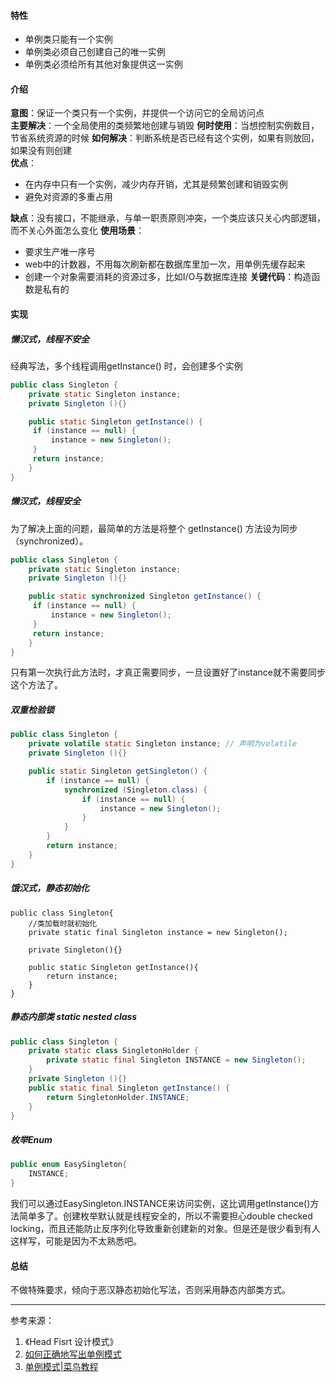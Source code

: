 #### 特性
- 单例类只能有一个实例
- 单例类必须自己创建自己的唯一实例
- 单例类必须给所有其他对象提供这一实例

#### 介绍
**意图**：保证一个类只有一个实例，并提供一个访问它的全局访问点  
**主要解决**：一个全局使用的类频繁地创建与销毁
**何时使用**：当想控制实例数目，节省系统资源的时候
**如何解决**：判断系统是否已经有这个实例，如果有则放回，如果没有则创建  
**优点**：
- 在内存中只有一个实例，减少内存开销，尤其是频繁创建和销毁实例
- 避免对资源的多重占用

**缺点**：没有接口，不能继承，与单一职责原则冲突，一个类应该只关心内部逻辑，而不关心外面怎么变化
**使用场景**：
- 要求生产唯一序号
- web中的计数器，不用每次刷新都在数据库里加一次，用单例先缓存起来
- 创建一个对象需要消耗的资源过多，比如I/O与数据库连接
**关键代码**：构造函数是私有的

#### 实现
##### **懒汉式，线程不安全**
经典写法，多个线程调用getInstance() 时，会创建多个实例
```java
public class Singleton {
    private static Singleton instance;
    private Singleton (){}

    public static Singleton getInstance() {
     if (instance == null) {
         instance = new Singleton();
     }
     return instance;
    }
}
```
##### **懒汉式，线程安全**
为了解决上面的问题，最简单的方法是将整个 getInstance() 方法设为同步（synchronized）。
```java
public class Singleton {
    private static Singleton instance;
    private Singleton (){}

    public static synchronized Singleton getInstance() {
     if (instance == null) {
         instance = new Singleton();
     }
     return instance;
    }
}
```
只有第一次执行此方法时，才真正需要同步，一旦设置好了instance就不需要同步这个方法了。
##### **双重检验锁**
```java
public class Singleton {
    private volatile static Singleton instance; // 声明为volatile
    private Singleton (){}

    public static Singleton getSingleton() {
        if (instance == null) {                         
            synchronized (Singleton.class) {
                if (instance == null) {       
                    instance = new Singleton();
                }
            }
        }
        return instance;
    }
}
```

##### **饿汉式，静态初始化**
```
public class Singleton{
    //类加载时就初始化
    private static final Singleton instance = new Singleton();
    
    private Singleton(){}

    public static Singleton getInstance(){
        return instance;
    }
}
```

##### **静态内部类 static nested class**
```java
public class Singleton {  
    private static class SingletonHolder {  
        private static final Singleton INSTANCE = new Singleton();  
    }  
    private Singleton (){}  
    public static final Singleton getInstance() {  
        return SingletonHolder.INSTANCE; 
    }  
}
```
##### 枚举Enum
```java
public enum EasySingleton{
    INSTANCE;
}
```
我们可以通过EasySingleton.INSTANCE来访问实例，这比调用getInstance()方法简单多了。创建枚举默认就是线程安全的，所以不需要担心double checked locking，而且还能防止反序列化导致重新创建新的对象。但是还是很少看到有人这样写，可能是因为不太熟悉吧。
#### 总结
不做特殊要求，倾向于恶汉静态初始化写法，否则采用静态内部类方式。

----
参考来源：
1. 《Head Fisrt 设计模式》
2. [如何正确地写出单例模式](http://wuchong.me/blog/2014/08/28/how-to-correctly-write-singleton-pattern)
3. [单例模式|菜鸟教程](http://www.runoob.com/design-pattern/singleton-pattern.html)

